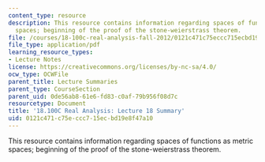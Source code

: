 ```yaml
---
content_type: resource
description: This resource contains information regarding spaces of functions as metric
  spaces; beginning of the proof of the stone-weierstrass theorem.
file: /courses/18-100c-real-analysis-fall-2012/0121c471c75eccc715ecbd19e8f47a10_MIT18_100CF12_l18sum.pdf
file_type: application/pdf
learning_resource_types:
- Lecture Notes
license: https://creativecommons.org/licenses/by-nc-sa/4.0/
ocw_type: OCWFile
parent_title: Lecture Summaries
parent_type: CourseSection
parent_uid: 0de56ab8-61e6-fd83-c0af-79b956f08d7c
resourcetype: Document
title: '18.100C Real Analysis: Lecture 18 Summary'
uid: 0121c471-c75e-ccc7-15ec-bd19e8f47a10
---
```

This resource contains information regarding spaces of functions as metric spaces; beginning of the proof of the stone-weierstrass theorem.